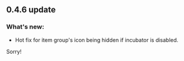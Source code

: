 ## 0.4.6 update
### What's new:

* Hot fix for item group's icon being hidden if incubator is disabled.

Sorry!
